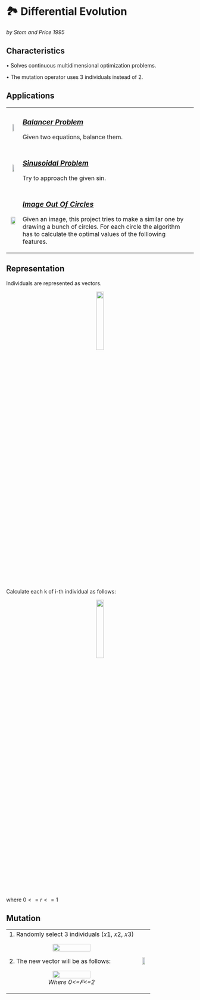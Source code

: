 # 🏞️ Differential Evolution
_by Stom and Price 1995_

## **Characteristics**
• Solves continuous multidimensional optimization problems.

• The mutation operator uses 3 individuals instead of 2.

## **Applications**


<table><tr><td>

<p align="center">
<img width="50%" src="https://raw.githubusercontent.com/saracarolina12/IA_School/master/Semestres/Optimizaci%C3%B3n%20y%20Metaheur%C3%ADsticas%20II/Cheat%20Sheets/imgs/EP_prob_balancer.png"> </img>

        
</p>

</td><td>

### <u> _[Balancer Problem](https://github.com/saracarolina12/IA_School/tree/master/Semestres/Optimizaci%C3%B3n%20y%20Metaheur%C3%ADsticas%20II/Evolutionary%20Computation/EvolutionaryProgramming/Balancer)_ </u>

Given two equations, balance them.



</td><tr>


<tr><td>
<p align="center">
<img width="50%" src="https://raw.githubusercontent.com/saracarolina12/IA_School/master/Semestres/Optimizaci%C3%B3n%20y%20Metaheur%C3%ADsticas%20II/Cheat%20Sheets/imgs/EP_prob_sinusoidal.png"> </img>

        
</p>

</td><td>

### <u> _[Sinusoidal Problem](https://github.com/saracarolina12/IA_School/tree/master/Semestres/Optimizaci%C3%B3n%20y%20Metaheur%C3%ADsticas%20II/Evolutionary%20Computation/EvolutionaryProgramming/SinusoidalProblem)_ </u>

Try to approach the given sin.


</td><tr>

<tr><td>

<p align="center">
        <img width="80%" src="https://raw.githubusercontent.com/saracarolina12/IA_School/master/Semestres/Optimizaci%C3%B3n%20y%20Metaheur%C3%ADsticas%20II/Cheat%20Sheets/imgs/DIF_appl.png"> </img>
</p>

</td><td>

### <u> _[Image Out Of Circles](https://github.com/saracarolina12/IA_School/tree/master/Semestres/Optimizaci%C3%B3n%20y%20Metaheur%C3%ADsticas%20II/Evolutionary%20Computation/DifferentialEvolution/ImagesOutOfCircles)_ </u>
Given an image, this project tries to make a similar one by drawing a bunch of circles. For each circle the algorithm has to calculate the optimal values of the folllowing features.
</td><tr>


</table>


## **Representation**
Individuals are represented as vectors.
<p align="center">
    <img width="20%" src="https://raw.githubusercontent.com/saracarolina12/IA_School/master/Semestres/Optimizaci%C3%B3n%20y%20Metaheur%C3%ADsticas%20II/Cheat%20Sheets/imgs/DIF_repre.png"> </img>
</p>

Calculate each k of i-th individual as follows:

<p align="center">
    <img width="20%" src="https://raw.githubusercontent.com/saracarolina12/IA_School/master/Semestres/Optimizaci%C3%B3n%20y%20Metaheur%C3%ADsticas%20II/Cheat%20Sheets/imgs/DIF_repre_calc.png"> </img>
</p>

where $0<=r<=1$

## **Mutation**






<table>
    <tbody>
        <tr>
            <td rowspan=1>
                1. Randomly select 3 individuals (𝑥1, 𝑥2, 𝑥3)
                 <p align="center"><img width="55%" src="https://raw.githubusercontent.com/saracarolina12/IA_School/master/Semestres/Optimizaci%C3%B3n%20y%20Metaheur%C3%ADsticas%20II/Cheat%20Sheets/imgs/DIF_mut.png"><img></p>
                 2. The new vector will be as follows:
                <p align="center">
                    <img width="55%" src="https://raw.githubusercontent.com/saracarolina12/IA_School/master/Semestres/Optimizaci%C3%B3n%20y%20Metaheur%C3%ADsticas%20II/Cheat%20Sheets/imgs/DIF_mut.png"> </img>
                    </br>
                    <i>Where 0<=𝐹<=2</i>
                </p>
            </td>
            <td rowspan=1>
                 <p align="center"><img width="55%" src="https://raw.githubusercontent.com/saracarolina12/IA_School/master/Semestres/Optimizaci%C3%B3n%20y%20Metaheur%C3%ADsticas%20II/Cheat%20Sheets/imgs/DIF_mut2.png"><img></p>
            </td>
        </tr>
    </tbody>
</table>
